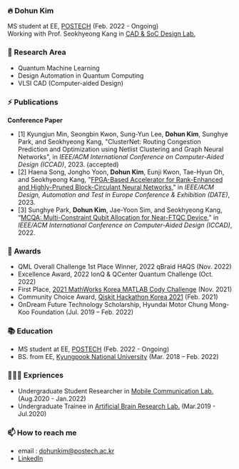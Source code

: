 <!--
![Anurag's github stats](https://github-readme-stats.vercel.app/api?username=yh08037&show_icons=true&theme=tokyonight)
-->
### 🔥 Dohun Kim
MS student at EE, [POSTECH](https://ee.postech.ac.kr/) (Feb. 2022 - Ongoing)<br>
Working with Prof. Seokhyeong Kang in [CAD & SoC Design Lab.](http://csdl.postech.ac.kr)<br>

### 🔬 Research Area
- Quantum Machine Learning
- Design Automation in Quantum Computing
- VLSI CAD (Computer-aided Design)

### ⚡ Publications
**Conference Paper**
- [1] Kyungjun Min, Seongbin Kwon, Sung-Yun Lee, **Dohun Kim**, Sunghye Park, and Seokhyeong Kang, "ClusterNet: Routing Congestion Prediction and Optimization using Netlist Clustering and Graph Neural Networks", in *IEEE/ACM International Conference on Computer-Aided Design (ICCAD)*, 2023. (accepted)
- [2] Haena Song, Jongho Yoon, **Dohun Kim**, Eunji Kwon, Tae-Hyun Oh, and Seokhyeong Kang, "[FPGA-Based Accelerator for Rank-Enhanced and Highly-Pruned Block-Circulant Neural Networks](https://doi.org/10.23919/DATE56975.2023.10137111)," in *IEEE/ACM Design, Automation and Test in Europe Conference & Exhibition (DATE)*, 2023.
- [3] Sunghye Park, **Dohun Kim**, Jae-Yoon Sim, and Seokhyeong Kang, “[MCQA: Multi-Constraint Qubit Allocation for Near-FTQC Device](https://doi.org/10.1145/3508352.3549462),” in *IEEE/ACM International Conference on Computer-Aided Design (ICCAD)*, 2022.

### 🎉 Awards
- QML Overall Challenge 1st Place Winner, 2022 qBraid HAQS (Nov. 2022)
- Excellence Award, 2022 IonQ & QCenter Quantum Challenge (Oct. 2022)
- First Place, [2021 MathWorks Korea MATLAB Cody Challenge](https://www.mathworks.com/matlabcentral/cody/groups/29269) (Nov. 2021)
- Community Choice Award, [Qiskit Hackathon Korea 2021](https://github.com/yh08037/quantum-neural-network) (Feb. 2021)
- OnDream Future Technology Scholarship, Hyundai Motor Chung Mong-Koo Foundation (Jul. 2019 – Feb. 2022)

### 📚 Education
- MS student at EE, [POSTECH](https://ee.postech.ac.kr/) (Feb. 2022 - Ongoing)
- BS. from EE, [Kyungpook National University](https://see.knu.ac.kr) (Mar. 2018 – Feb. 2022)

### 👨🏻‍💻 Expriences
- Undergraduate Student Researcher in [Mobile Communication Lab.](http://mimocom.knu.ac.kr) (Aug.2020 - Jan.2022)
- Undergraduate Trainee in [Artificial Brain Research Lab.](http://abr.knu.ac.kr) (Mar.2019 - Jul.2020)

### 📫 How to reach me
- email : dohunkim@postech.ac.kr<br>
- [LinkedIn](https://www.linkedin.com/in/dohunkim99/) 

